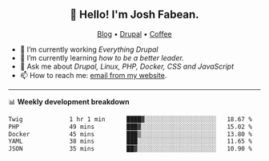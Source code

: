 <h2 align="center">👋 Hello! I'm Josh Fabean.</h2>
<p align="center">
  <a href="https://joshfabean.com">Blog</a> •
  <a href="https://www.drupal.org/u/joshfabean">Drupal</a> •
  <a href="https://www.buymeacoffee.com/LSxne6Yr4">Coffee</a>
</p>

- 🔭 I’m currently working *Everything Drupal*
- 🌱 I’m currently learning *how to be a better leader.*
- 💬 Ask me about *Drupal, Linux, PHP, Docker, CSS and JavaScript*
- 📫 How to reach me: [email from my website](https://joshfabean.com).

-------

📊 **Weekly development breakdown**
<!--START_SECTION:waka-->

```txt
Twig             1 hr 1 min      ████▓░░░░░░░░░░░░░░░░░░░░   18.67 %
PHP              49 mins         ███▓░░░░░░░░░░░░░░░░░░░░░   15.02 %
Docker           45 mins         ███▒░░░░░░░░░░░░░░░░░░░░░   13.80 %
YAML             38 mins         ███░░░░░░░░░░░░░░░░░░░░░░   11.65 %
JSON             35 mins         ██▓░░░░░░░░░░░░░░░░░░░░░░   10.90 %
```

<!--END_SECTION:waka-->

<!--
**fabean/fabean** is a ✨ _special_ ✨ repository because its `README.md` (this file) appears on your GitHub profile.

Here are some ideas to get you started:

- 🔭 I’m currently working on ...
- 🌱 I’m currently learning ...
- 👯 I’m looking to collaborate on ...
- 🤔 I’m looking for help with ...
- 💬 Ask me about ...
- 📫 How to reach me: ...
- 😄 Pronouns: ...
- ⚡ Fun fact: ...
-->
